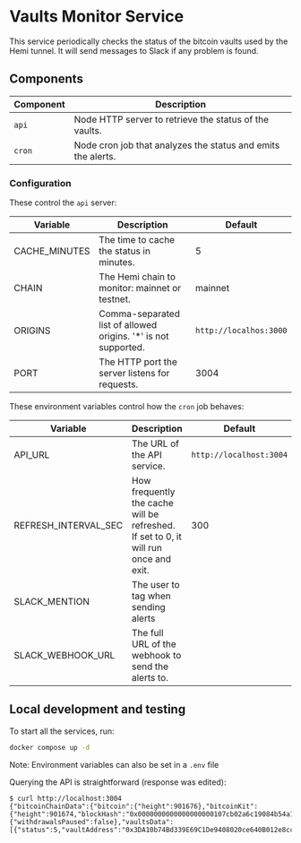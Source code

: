# Vaults Monitor Service

This service periodically checks the status of the bitcoin vaults used by the Hemi tunnel. It will send messages to Slack if any problem is found.

## Components

| Component | Description                                                  |
| --------- | ------------------------------------------------------------ |
| `api`     | Node HTTP server to retrieve the status of the vaults.       |
| `cron`    | Node cron job that analyzes the status and emits the alerts. |

### Configuration

These control the `api` server:

| Variable      | Description                                                     | Default                |
| ------------- | --------------------------------------------------------------- | ---------------------- |
| CACHE_MINUTES | The time to cache the status in minutes.                        | 5                      |
| CHAIN         | The Hemi chain to monitor: mainnet or testnet.                  | mainnet                |
| ORIGINS       | Comma-separated list of allowed origins. '\*' is not supported. | `http://localhos:3000` |
| PORT          | The HTTP port the server listens for requests.                  | 3004                   |

These environment variables control how the `cron` job behaves:

| Variable             | Description                                                                         | Default                 |
| -------------------- | ----------------------------------------------------------------------------------- | ----------------------- |
| API_URL              | The URL of the API service.                                                         | `http://localhost:3004` |
| REFRESH_INTERVAL_SEC | How frequently the cache will be refreshed. If set to 0, it will run once and exit. | 300                     |
| SLACK_MENTION        | The user to tag when sending alerts                                                 |                         |
| SLACK_WEBHOOK_URL    | The full URL of the webhook to send the alerts to.                                  |                         |

## Local development and testing

To start all the services, run:

```sh
docker compose up -d
```

Note: Environment variables can also be set in a `.env` file

Querying the API is straightforward (response was edited):

```console
$ curl http://localhost:3004
{"bitcoinChainData":{"bitcoin":{"height":901676},"bitcoinKit":{"height":901674,"blockHash":"0x0000000000000000000107cb02a6c19084b54a1d0e8504d3a96d8fdd10d2f62b","version":536944640,"previousBlockHash":"0x00000000000000000000a30d9d5025c11b17b2c44b176de0e284c84f59dacebb","merkleRoot":"0x05c2f62905f83beeb75131a245c1851705814d09165fdac50b74e0e4814607b2","timestamp":1750196887,"bits":386021892,"nonce":1816880925}},"tunnelManagerData":{"withdrawalsPaused":false},"vaultsData":[{"status":5,"vaultAddress":"0x3DA10b74Bd339E69C1De9408020ce640B012e8cc","balanceSats":0,"bitcoinCustodyAddress":"18AVmm853HVhibPHMc3JRLXMynzKAbj6Po","pendingWithdrawalAmountSat":0,"pendingWithdrawalCount":0},...]}
```
